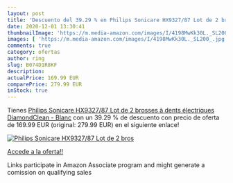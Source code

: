 ```yaml
---
layout: post
title: 'Descuento del 39.29 % en Philips Sonicare HX9327/87 Lot de 2 bros'
date: 2020-12-01 13:30:41
thumbnailImage: 'https://m.media-amazon.com/images/I/4198MwKk30L._SL200_.jpg'
images: [ 'https://m.media-amazon.com/images/I/4198MwKk30L._SL200_.jpg' ]
comments: true
category: ofertas
author: ring
slug: B074D1R8KF
description:
actualPrice: 169.99 EUR
comparePrice: 279.99 EUR
inStock: true
---
```


Tienes [Philips Sonicare HX9327/87 Lot de 2 brosses à dents électriques DiamondClean - Blanc](https://www.amazon.fr/dp/B074D1R8KF/?tag=tolees0d-21) con un 39.29 % de descuento con precio de oferta de 169.99 EUR (original: 279.99 EUR) en el siguiente enlace!

[![Philips Sonicare HX9327/87 Lot de 2 bros](https://m.media-amazon.com/images/I/4198MwKk30L._SL200_.jpg)](https://www.amazon.fr/dp/B074D1R8KF/?tag=tolees0d-21)

[Accede a la oferta!!](https://www.amazon.fr/dp/B074D1R8KF/?tag=tolees0d-21)

Links participate in Amazon Associate program and might generate a comission on qualifying sales


